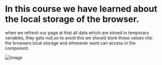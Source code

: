 # In this course we have learned about the local storage of the browser.

when we refresh our page at that all data which are stored in temporary variables, they gets null,so to avoid this
we should store these values into the browsers local storage and whenever want can access in the component.

![image](https://github.com/itsAniketChavan/react-series/assets/115894292/554b58cd-acae-4043-8cd7-6914c7b0ec5e)


 
